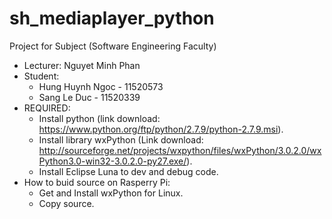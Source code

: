# sh_mediaplayer_python
Project for Subject (Software Engineering Faculty)
- Lecturer: Nguyet Minh Phan
- Student: 
  + Hung Huynh Ngoc - 11520573
  + Sang Le Duc - 11520339
- REQUIRED:
  + Install python (link download: https://www.python.org/ftp/python/2.7.9/python-2.7.9.msi).
  + Install library wxPython (Link download: http://sourceforge.net/projects/wxpython/files/wxPython/3.0.2.0/wxPython3.0-win32-3.0.2.0-py27.exe/).
  + Install Eclipse Luna to dev and debug code.
- How to buid source on Rasperry Pi:
  + Get and Install wxPython for Linux.
  + Copy source.
